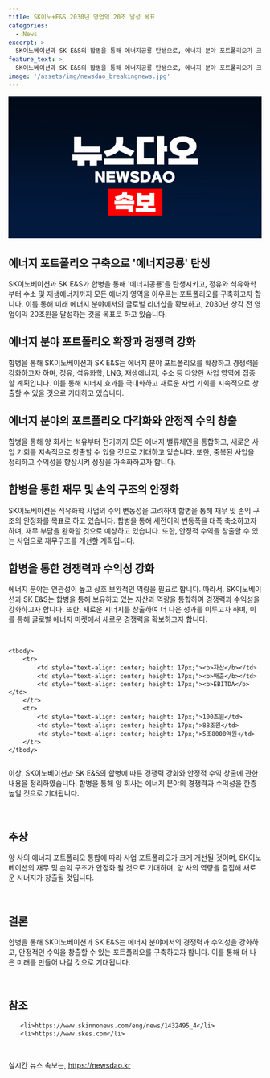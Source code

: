 ```yaml
---
title: SK이노+E&S 2030년 영업익 20조 달성 목표
categories:
  - News
excerpt: >
  SK이노베이션과 SK E&S의 합병을 통해 에너지공룡 탄생으로, 에너지 분야 포트폴리오가 크게 강화됨. 정유, 석유화학, LNG, 재생에너지, 수소 등 영역에 걸친 사업으로 미래 에너지 분야의 글로벌 리더십을 확보하고, 상각 전 영업이익 20조원을 목표로 함. 합병으로 시너지 효과 극대화 예상하며, 자산 100조원, 매출 88조원, EBITDA 5조8000억원 규모의 합병 법인으로 성장. 미래사업 자산과 역량 통합을 통해 중복된 사업 정리하고, 수익성 강화 및 재무·손익구조 강화 등을 기대하고 있음.
feature_text: >
  SK이노베이션과 SK E&S의 합병을 통해 에너지공룡 탄생으로, 에너지 분야 포트폴리오가 크게 강화됨. 정유, 석유화학, LNG, 재생에너지, 수소 등 영역에 걸친 사업으로 미래 에너지 분야의 글로벌 리더십을 확보하고, 상각 전 영업이익 20조원을 목표로 함. 합병으로 시너지 효과 극대화 예상하며, 자산 100조원, 매출 88조원, EBITDA 5조8000억원 규모의 합병 법인으로 성장. 미래사업 자산과 역량 통합을 통해 중복된 사업 정리하고, 수익성 강화 및 재무·손익구조 강화 등을 기대하고 있음.
image: '/assets/img/newsdao_breakingnews.jpg'
---
```


<p><img src="/assets/img/newsdao_breakingnews.jpg" alt="koreaapp 속보" /></p>

</p>
<h2 data-ke-size="size26">에너지 포트폴리오 구축으로 '에너지공룡' 탄생</h2>
<p data-ke-size="size16">SK이노베이션과 SK E&S가 합병을 통해 '에너지공룡'을 탄생시키고, 정유와 석유화학부터 수소 및 재생에너지까지 모든 에너지 영역을 아우르는 포트폴리오를 구축하고자 합니다. 이를 통해 미래 에너지 분야에서의 글로벌 리더십을 확보하고, 2030년 상각 전 영업이익 20조원을 달성하는 것을 목표로 하고 있습니다.</p>

<h2 data-ke-size="size26">에너지 분야 포트폴리오 확장과 경쟁력 강화</h2>
<p data-ke-size="size16">합병을 통해 SK이노베이션과 SK E&S는 에너지 분야 포트폴리오를 확장하고 경쟁력을 강화하고자 하며, 정유, 석유화학, LNG, 재생에너지, 수소 등 다양한 사업 영역에 집중할 계획입니다. 이를 통해 시너지 효과를 극대화하고 새로운 사업 기회를 지속적으로 창출할 수 있을 것으로 기대하고 있습니다.</p>

<h2 data-ke-size="size26">에너지 분야의 포트폴리오 다각화와 안정적 수익 창출</h2>
<p data-ke-size="size16">합병을 통해 양 회사는 석유부터 전기까지 모든 에너지 밸류체인을 통합하고, 새로운 사업 기회를 지속적으로 창출할 수 있을 것으로 기대하고 있습니다. 또한, 중복된 사업을 정리하고 수익성을 향상시켜 성장을 가속화하고자 합니다.</p>

<h2 data-ke-size="size26">합병을 통한 재무 및 손익 구조의 안정화</h2>
<p data-ke-size="size16">SK이노베이션은 석유화학 사업의 수익 변동성을 고려하여 합병을 통해 재무 및 손익 구조의 안정화를 목표로 하고 있습니다. 합병을 통해 세전이익 변동폭을 대폭 축소하고자 하며, 재무 부담을 완화할 것으로 예상하고 있습니다. 또한, 안정적 수익을 창출할 수 있는 사업으로 재무구조를 개선할 계획입니다.</p>

<h2 data-ke-size="size26">합병을 통한 경쟁력과 수익성 강화</h2>
<p data-ke-size="size16">에너지 분야는 연관성이 높고 상호 보완적인 역량을 필요로 합니다. 따라서, SK이노베이션과 SK E&S는 합병을 통해 보유하고 있는 자산과 역량을 통합하여 경쟁력과 수익성을 강화하고자 합니다. 또한, 새로운 시너지를 창출하여 더 나은 성과를 이루고자 하며, 이를 통해 글로벌 에너지 마켓에서 새로운 경쟁력을 확보하고자 합니다.</p>
<p data-ke-size="size16">&nbsp;</p>
<table>

<pre><code>&lt;tbody&gt;
    &lt;tr&gt;
        &lt;td style="text-align: center; height: 17px;"&gt;&lt;b&gt;자산&lt;/b&gt;&lt;/td&gt;
        &lt;td style="text-align: center; height: 17px;"&gt;&lt;b&gt;매출&lt;/b&gt;&lt;/td&gt;
        &lt;td style="text-align: center; height: 17px;"&gt;&lt;b&gt;EBITDA&lt;/b&gt;&lt;/td&gt;
    &lt;/tr&gt;
    &lt;tr&gt;
        &lt;td style="text-align: center; height: 17px;"&gt;100조원&lt;/td&gt;
        &lt;td style="text-align: center; height: 17px;"&gt;88조원&lt;/td&gt;
        &lt;td style="text-align: center; height: 17px;"&gt;5조8000억원&lt;/td&gt;
    &lt;/tr&gt;
&lt;/tbody&gt;
</code></pre>

</table>
<p data-ke-size="size16">이상, SK이노베이션과 SK E&S의 합병에 따른 경쟁력 강화와 안정적 수익 창출에 관한 내용을 정리하였습니다. 합병을 통해 양 회사는 에너지 분야의 경쟁력과 수익성을 한층 높일 것으로 기대됩니다.</p>
<p data-ke-size="size16">&nbsp;</p>
<h2 data-ke-size="size26">추상</h2>
<p data-ke-size="size16">양 사의 에너지 포트폴리오 통합에 따라 사업 포트폴리오가 크게 개선될 것이며, SK이노베이션의 재무 및 손익 구조가 안정화 될 것으로 기대하며, 양 사의 역량을 결집해 새로운 시너지가 창출될 것입니다.</p>
<p data-ke-size="size16">&nbsp;</p>
<h2 data-ke-size="size26">결론</h2>
<p data-ke-size="size16">합병을 통해 SK이노베이션과 SK E&S는 에너지 분야에서의 경쟁력과 수익성을 강화하고, 안정적인 수익을 창출할 수 있는 포트폴리오를 구축하고자 합니다. 이를 통해 더 나은 미래를 만들어 나갈 것으로 기대됩니다.</p>
<p data-ke-size="size16">&nbsp;</p>
<h2 data-ke-size="size26">참조</h2>
<ul>

<pre><code>&lt;li&gt;https://www.skinnonews.com/eng/news/1432495_4&lt;/li&gt;
&lt;li&gt;https://www.skes.com&lt;/li&gt;
</code></pre>

<p></ul></p>

<p data-ke-size="size16">&nbsp;</p>
실시간 뉴스 속보는, <a href="https://newsdao.kr" rel="dofollow">https://newsdao.kr</a>


